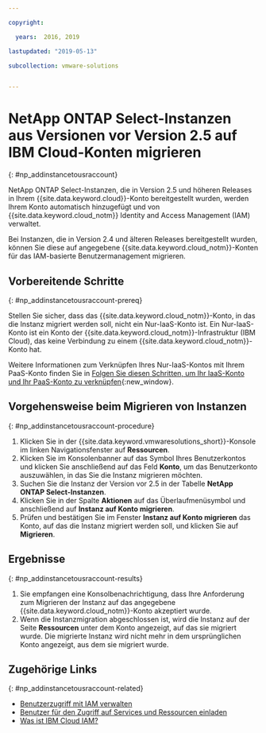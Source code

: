 ```yaml
---

copyright:

  years:  2016, 2019

lastupdated: "2019-05-13"

subcollection: vmware-solutions


---
```


# NetApp ONTAP Select-Instanzen aus Versionen vor Version 2.5 auf IBM Cloud-Konten migrieren
{: #np_addinstancetousraccount}

NetApp ONTAP Select-Instanzen, die in Version 2.5 und höheren Releases in Ihrem {{site.data.keyword.cloud}}-Konto bereitgestellt wurden, werden Ihrem Konto automatisch hinzugefügt und von {{site.data.keyword.cloud_notm}} Identity and Access Management (IAM) verwaltet.

Bei Instanzen, die in Version 2.4 und älteren Releases bereitgestellt wurden, können Sie diese auf angegebene {{site.data.keyword.cloud_notm}}-Konten für das IAM-basierte Benutzermanagement migrieren.

## Vorbereitende Schritte
{: #np_addinstancetousraccount-prereq}

Stellen Sie sicher, dass das {{site.data.keyword.cloud_notm}}-Konto, in das die Instanz migriert werden soll, nicht ein Nur-IaaS-Konto ist. Ein Nur-IaaS-Konto ist ein Konto der {{site.data.keyword.cloud_notm}}-Infrastruktur (IBM Cloud), das keine Verbindung zu einem {{site.data.keyword.cloud_notm}}-Konto hat.

Weitere Informationen zum Verknüpfen Ihres Nur-IaaS-Kontos mit Ihrem PaaS-Konto finden Sie in [Folgen Sie diesen Schritten, um Ihr IaaS-Konto und Ihr PaaS-Konto zu verknüpfen](https://www.ibm.com/cloud/blog/follow-steps-link-iaas-paas-accounts){:new_window}.

## Vorgehensweise beim Migrieren von Instanzen
{: #np_addinstancetousraccount-procedure}

1. Klicken Sie in der {{site.data.keyword.vmwaresolutions_short}}-Konsole im linken Navigationsfenster auf **Ressourcen**.
2. Klicken Sie im Konsolenbanner auf das Symbol Ihres Benutzerkontos und klicken Sie anschließend auf das Feld **Konto**, um das Benutzerkonto auszuwählen, in das Sie die Instanz migrieren möchten.
3. Suchen Sie die Instanz der Version vor 2.5 in der Tabelle **NetApp ONTAP Select-Instanzen**.
4. Klicken Sie in der Spalte **Aktionen** auf das Überlaufmenüsymbol und anschließend auf **Instanz auf Konto migrieren**.
5. Prüfen und bestätigen Sie im Fenster **Instanz auf Konto migrieren** das Konto, auf das die Instanz migriert werden soll, und klicken Sie auf **Migrieren**.

## Ergebnisse
{: #np_addinstancetousraccount-results}

1. Sie empfangen eine Konsolbenachrichtigung, dass Ihre Anforderung zum Migrieren der Instanz auf das angegebene {{site.data.keyword.cloud_notm}}-Konto akzeptiert wurde.
2. Wenn die Instanzmigration abgeschlossen ist, wird die Instanz auf der Seite **Ressourcen** unter dem Konto angezeigt, auf das sie migriert wurde. Die migrierte Instanz wird nicht mehr in dem ursprünglichen Konto angezeigt, aus dem sie migriert wurde.

## Zugehörige Links
{: #np_addinstancetousraccount-related}

* [Benutzerzugriff mit IAM verwalten](/docs/services/vmwaresolutions/vcenter?topic=vmware-solutions-iam#iam)
* [Benutzer für den Zugriff auf Services und Ressourcen einladen](/docs/services/vmwaresolutions/vmonic?topic=vmware-solutions-iamuserinvite)
* [Was ist IBM Cloud IAM?](/docs/iam?topic=iam-iamoverview)
